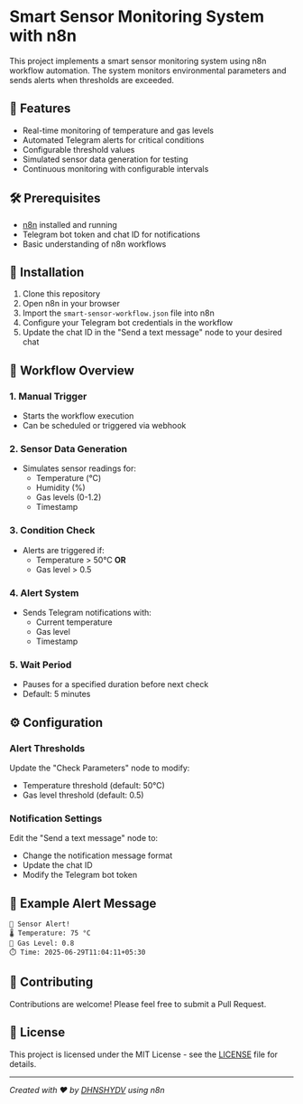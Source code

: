 # Smart Sensor Monitoring System with n8n

This project implements a smart sensor monitoring system using n8n workflow automation. The system monitors environmental parameters and sends alerts when thresholds are exceeded.

## 🌟 Features

- Real-time monitoring of temperature and gas levels
- Automated Telegram alerts for critical conditions
- Configurable threshold values
- Simulated sensor data generation for testing
- Continuous monitoring with configurable intervals

## 🛠️ Prerequisites

- [n8n](https://n8n.io/) installed and running
- Telegram bot token and chat ID for notifications
- Basic understanding of n8n workflows

## 🚀 Installation

1. Clone this repository
2. Open n8n in your browser
3. Import the `smart-sensor-workflow.json` file into n8n
4. Configure your Telegram bot credentials in the workflow
5. Update the chat ID in the "Send a text message" node to your desired chat

## 🔧 Workflow Overview

### 1. Manual Trigger
- Starts the workflow execution
- Can be scheduled or triggered via webhook

### 2. Sensor Data Generation
- Simulates sensor readings for:
  - Temperature (°C)
  - Humidity (%)
  - Gas levels (0-1.2)
  - Timestamp

### 3. Condition Check
- Alerts are triggered if:
  - Temperature > 50°C **OR**
  - Gas level > 0.5

### 4. Alert System
- Sends Telegram notifications with:
  - Current temperature
  - Gas level
  - Timestamp

### 5. Wait Period
- Pauses for a specified duration before next check
- Default: 5 minutes

## ⚙️ Configuration

### Alert Thresholds
Update the "Check Parameters" node to modify:
- Temperature threshold (default: 50°C)
- Gas level threshold (default: 0.5)

### Notification Settings
Edit the "Send a text message" node to:
- Change the notification message format
- Update the chat ID
- Modify the Telegram bot token

## 📝 Example Alert Message
```
🚨 Sensor Alert!
🌡️ Temperature: 75 °C
🧪 Gas Level: 0.8
⏱️ Time: 2025-06-29T11:04:11+05:30
```

## 🤝 Contributing
Contributions are welcome! Please feel free to submit a Pull Request.

## 📄 License
This project is licensed under the MIT License - see the [LICENSE](LICENSE) file for details.

---

*Created with ❤️ by [DHNSHYDV](https://github.com/DHNSHYDV) using n8n*
